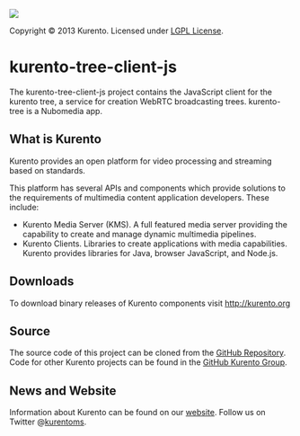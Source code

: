 [![][KurentoImage]][website]

Copyright © 2013 Kurento. Licensed under [LGPL License].

kurento-tree-client-js
======================

The kurento-tree-client-js project contains the JavaScript client for the 
kurento tree, a service for creation WebRTC broadcasting trees. 
kurento-tree is a Nubomedia app.

What is Kurento
---------------
Kurento provides an open platform for video processing and streaming
based on standards.

This platform has several APIs and components which provide solutions
to the requirements of multimedia content application developers.
These include:

  * Kurento Media Server (KMS). A full featured media server providing
    the capability to create and manage dynamic multimedia pipelines.
  * Kurento Clients. Libraries to create applications with media
    capabilities. Kurento provides libraries for Java, browser JavaScript,
    and Node.js.

Downloads
---------
To download binary releases of Kurento components visit http://kurento.org

Source
------
The source code of this project can be cloned from the [GitHub Repository].
Code for other Kurento projects can be found in the [GitHub Kurento Group].

News and Website
----------------
Information about Kurento can be found on our [website].
Follow us on Twitter @[kurentoms].

[KurentoImage]: https://secure.gravatar.com/avatar/21a2a12c56b2a91c8918d5779f1778bf?s=120
[LGPL License]: http://www.gnu.org/licenses/lgpl-2.1.html
[GitHub Repository]: https://github.com/Kurento/kurento-tree
[GitHub Kurento Group]: https://github.com/kurento
[website]: http://kurento.org
[kurentoms]: http://twitter.com/kurentoms